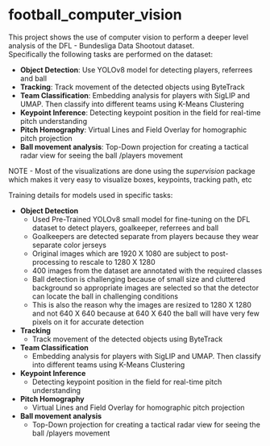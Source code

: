 # football_computer_vision

This project shows the use of computer vision to perform a deeper level analysis of the DFL - Bundesliga Data Shootout dataset.  
Specifically the following tasks are performed on the dataset:

- **Object Detection**: Use YOLOv8 model for detecting players, referrees and ball
- **Tracking**: Track movement of the detected objects using ByteTrack
- **Team Classification**: Embedding analysis for players with SigLIP and UMAP. Then classify into different teams using K-Means Clustering
- **Keypoint Inference**: Detecting keypoint position in the field for real-time pitch understanding
- **Pitch Homography**: Virtual Lines and Field Overlay for homographic pitch projection
- **Ball movement analysis**: Top-Down projection for creating a tactical radar view for seeing the ball /players movement

NOTE - Most of the visualizations are done using the *supervision* package which makes it very easy to visualize boxes, keypoints, tracking path, etc 

Training details for models used in specific tasks:

- **Object Detection**
  - Used Pre-Trained YOLOv8 small model for fine-tuning on the DFL dataset to detect players, goalkeeper, referrees and ball
  - Goalkeepers are detected separate from players because they wear separate color jerseys
  - Original images which are 1920 X 1080 are subject to post-processing to rescale to 1280 X 1280
  - 400 images from the dataset are annotated with the required classes
  - Ball detection is challenging because of small size and cluttered background so appropriate images are selected so that the detector can locate the ball in challenging conditions
  - This is also the reason why the images are resized to 1280 X 1280 and not 640 X 640 because at 640 X 640 the ball will have very few pixels on it for accurate detection
- **Tracking**
  - Track movement of the detected objects using ByteTrack  
- **Team Classification**
  - Embedding analysis for players with SigLIP and UMAP. Then classify into different teams using K-Means Clustering
- **Keypoint Inference**
  - Detecting keypoint position in the field for real-time pitch understanding
- **Pitch Homography**
  - Virtual Lines and Field Overlay for homographic pitch projection
- **Ball movement analysis**
  - Top-Down projection for creating a tactical radar view for seeing the ball /players movement
